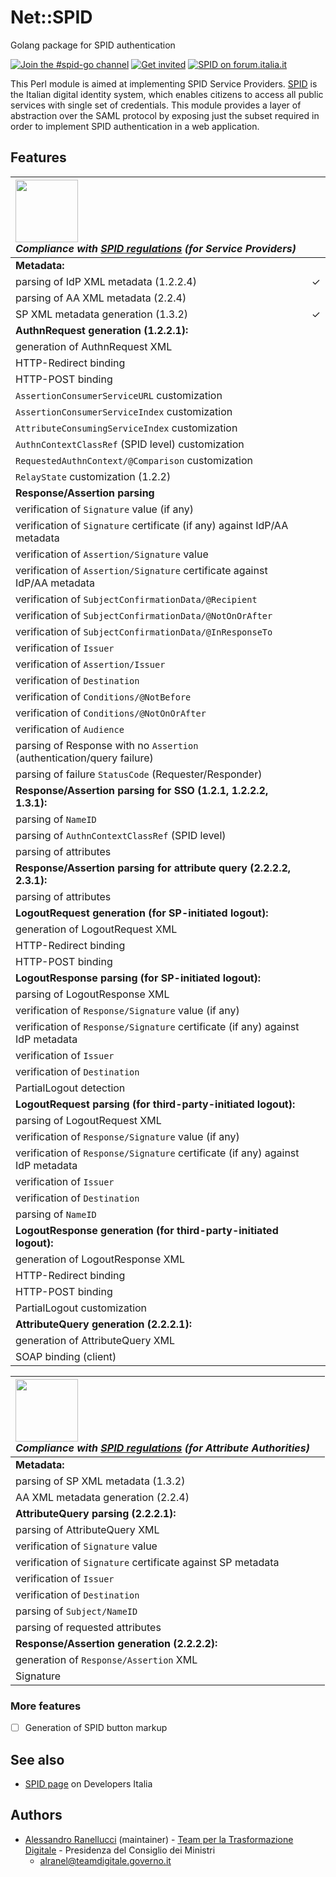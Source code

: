 # Net::SPID
Golang package for SPID authentication

[![Join the #spid-go channel](https://img.shields.io/badge/Slack%20channel-%23spid--go-blue.svg?logo=slack)](https://developersitalia.slack.com/messages/CCMJE9631)
[![Get invited](https://slack.developers.italia.it/badge.svg)](https://slack.developers.italia.it/)
[![SPID on forum.italia.it](https://img.shields.io/badge/Forum-SPID-blue.svg)](https://forum.italia.it/c/spid)

This Perl module is aimed at implementing SPID Service Providers. [SPID](https://www.spid.gov.it/) is the Italian digital identity system, which enables citizens to access all public services with single set of credentials. This module provides a layer of abstraction over the SAML protocol by exposing just the subset required in order to implement SPID authentication in a web application.

## Features

|<img src="https://github.com/italia/spid-graphics/blob/master/spid-logos/spid-logo-c-lb.png?raw=true" width="100" /><br />_Compliance with [SPID regulations](http://www.agid.gov.it/sites/default/files/circolari/spid-regole_tecniche_v1.pdf) (for Service Providers)_||
|:---|:---|
|**Metadata:**||
|parsing of IdP XML metadata (1.2.2.4)|✓|
|parsing of AA XML metadata (2.2.4)||
|SP XML metadata generation (1.3.2)|✓|
|**AuthnRequest generation (1.2.2.1):**||
|generation of AuthnRequest XML||
|HTTP-Redirect binding||
|HTTP-POST binding||
|`AssertionConsumerServiceURL` customization||
|`AssertionConsumerServiceIndex` customization||
|`AttributeConsumingServiceIndex` customization||
|`AuthnContextClassRef` (SPID level) customization||
|`RequestedAuthnContext/@Comparison` customization||
|`RelayState` customization (1.2.2)||
|**Response/Assertion parsing**||
|verification of `Signature` value (if any)||
|verification of `Signature` certificate (if any) against IdP/AA metadata||
|verification of `Assertion/Signature` value||
|verification of `Assertion/Signature` certificate against IdP/AA metadata||
|verification of `SubjectConfirmationData/@Recipient`||
|verification of `SubjectConfirmationData/@NotOnOrAfter`||
|verification of `SubjectConfirmationData/@InResponseTo`||
|verification of `Issuer`||
|verification of `Assertion/Issuer`||
|verification of `Destination`||
|verification of `Conditions/@NotBefore`||
|verification of `Conditions/@NotOnOrAfter`||
|verification of `Audience`||
|parsing of Response with no `Assertion` (authentication/query failure)||
|parsing of failure `StatusCode` (Requester/Responder)||
|**Response/Assertion parsing for SSO (1.2.1, 1.2.2.2, 1.3.1):**||
|parsing of `NameID`||
|parsing of `AuthnContextClassRef` (SPID level)||
|parsing of attributes||
|**Response/Assertion parsing for attribute query (2.2.2.2, 2.3.1):**||
|parsing of attributes| |
|**LogoutRequest generation (for SP-initiated logout):**||
|generation of LogoutRequest XML||
|HTTP-Redirect binding||
|HTTP-POST binding||
|**LogoutResponse parsing (for SP-initiated logout):**||
|parsing of LogoutResponse XML||
|verification of `Response/Signature` value (if any)||
|verification of `Response/Signature` certificate (if any) against IdP metadata||
|verification of `Issuer`||
|verification of `Destination`||
|PartialLogout detection||
|**LogoutRequest parsing (for third-party-initiated logout):**||
|parsing of LogoutRequest XML||
|verification of `Response/Signature` value (if any)||
|verification of `Response/Signature` certificate (if any) against IdP metadata||
|verification of `Issuer`||
|verification of `Destination`||
|parsing of `NameID`||
|**LogoutResponse generation (for third-party-initiated logout):**||
|generation of LogoutResponse XML||
|HTTP-Redirect binding||
|HTTP-POST binding||
|PartialLogout customization||
|**AttributeQuery generation (2.2.2.1):**||
|generation of AttributeQuery XML| |
|SOAP binding (client)| |

|<img src="https://github.com/italia/spid-graphics/blob/master/spid-logos/spid-logo-c-lb.png?raw=true" width="100" /><br />_Compliance with [SPID regulations](http://www.agid.gov.it/sites/default/files/circolari/spid-regole_tecniche_v1.pdf) (for Attribute Authorities)_||
|:---|:---|
|**Metadata:**||
|parsing of SP XML metadata (1.3.2)| |
|AA XML metadata generation (2.2.4)| |
|**AttributeQuery parsing (2.2.2.1):**||
|parsing of AttributeQuery XML| |
|verification of `Signature` value| |
|verification of `Signature` certificate against SP metadata| |
|verification of `Issuer`| |
|verification of `Destination`| |
|parsing of `Subject/NameID`| |
|parsing of requested attributes| |
|**Response/Assertion generation (2.2.2.2):**||
|generation of `Response/Assertion` XML| |
|Signature| |

### More features

* [ ] Generation of SPID button markup

## See also

* [SPID page](https://developers.italia.it/it/spid) on Developers Italia

## Authors

* [Alessandro Ranellucci](https://github.com/alexrj) (maintainer) - [Team per la Trasformazione Digitale](https://teamdigitale.governo.it/) - Presidenza del Consiglio dei Ministri
    * [alranel@teamdigitale.governo.it](alranel@teamdigitale.governo.it)
